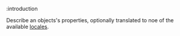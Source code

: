 :introduction

Describe an objects's properties, optionally translated to noe of the available
[locales](/endpoints/#locales).
